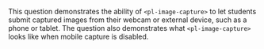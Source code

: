 This question demonstrates the ability of `<pl-image-capture>` to let students submit captured images from their webcam or external device, such as a phone or tablet. The question also demonstrates what `<pl-image-capture>` looks like when mobile capture is disabled.
